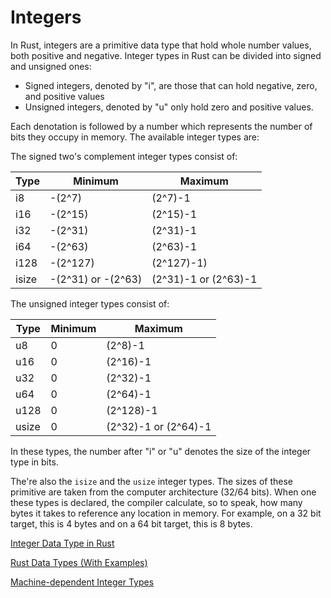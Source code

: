 # Integers

In Rust, integers are a primitive data type that hold whole number values, both positive and negative. Integer types in Rust can be divided into signed and unsigned ones:

+ Signed integers, denoted by "i", are those that can hold negative, zero, and positive values
+ Unsigned integers, denoted by "u" only hold zero and positive values.

Each denotation is followed by a number which represents the number of bits they occupy in memory. The available integer types are:

The signed two's complement integer types consist of:

|Type|Minimum|Maximum|
|---|---|---|
|i8|-(2^7)|(2^7)-1|
|i16|-(2^15)|(2^15)-1|
|i32|-(2^31)|(2^31)-1|
|i64|-(2^63)|(2^63)-1|
|i128|-(2^127)|(2^127)-1)
|isize|-(2^31) or -(2^63)|(2^31)-1 or (2^63)-1|

The unsigned integer types consist of:

|Type|Minimum|Maximum|
|---|---|---|
|u8|0|(2^8)-1|
|u16|0|(2^16)-1|
|u32|0|(2^32)-1|
|u64|0|(2^64)-1|
|u128|0|(2^128)-1|
|usize|0|(2^32)-1 or (2^64)-1|


In these types, the number after "i" or "u" denotes the size of the integer type in bits.

The're also the `isize` and  the `usize` integer types. The sizes of these primitive are taken from the computer architecture (32/64 bits). When one these types is declared, the compiler calculate, so to speak, how many bytes it takes to reference any location in memory. For example, on a 32 bit target, this is 4 bytes and on a 64 bit target, this is 8 bytes.

[Integer Data Type in Rust](https://doc.rust-lang.org/book/ch03-02-data-types.html#integer-types)

[Rust Data Types (With Examples)](https://www.programiz.com/rust/data-types#integer-type)

[Machine-dependent Integer Types](https://doc.rust-lang.org/reference/types/numeric.html#machine-dependent-integer-types)
